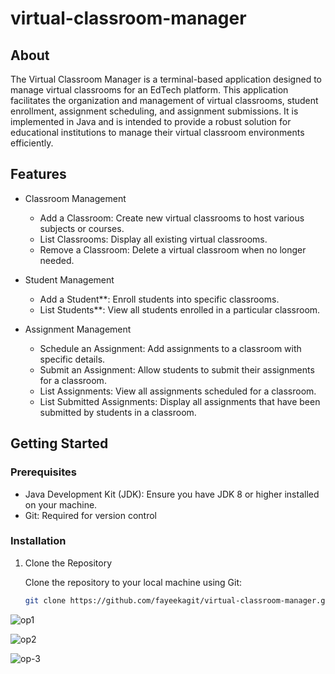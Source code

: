 # virtual-classroom-manager

## About

The Virtual Classroom Manager is a terminal-based application designed to manage virtual classrooms for an EdTech platform. This application facilitates the organization and management of virtual classrooms, student enrollment, assignment scheduling, and assignment submissions. It is implemented in Java and is intended to provide a robust solution for educational institutions to manage their virtual classroom environments efficiently.

## Features

- Classroom Management
  - Add a Classroom: Create new virtual classrooms to host various subjects or courses.
  - List Classrooms: Display all existing virtual classrooms.
  - Remove a Classroom: Delete a virtual classroom when no longer needed.

- Student Management
  - Add a Student**: Enroll students into specific classrooms.
  - List Students**: View all students enrolled in a particular classroom.

- Assignment Management
  - Schedule an Assignment: Add assignments to a classroom with specific details.
  - Submit an Assignment: Allow students to submit their assignments for a classroom.
  - List Assignments: View all assignments scheduled for a classroom.
  - List Submitted Assignments: Display all assignments that have been submitted by students in a classroom.

## Getting Started

### Prerequisites

- Java Development Kit (JDK): Ensure you have JDK 8 or higher installed on your machine.
- Git: Required for version control

### Installation

1. Clone the Repository

   Clone the repository to your local machine using Git:

   ```sh
   git clone https://github.com/fayeekagit/virtual-classroom-manager.git


![op1](https://github.com/user-attachments/assets/dd27207f-97b5-48a1-a5e2-968745b9a0cf)

![op2](https://github.com/user-attachments/assets/900b28d8-3325-416f-8a61-4995734bcc98)

![op-3](https://github.com/user-attachments/assets/fcd31900-2540-40ff-a119-67ea7a849bd9)

